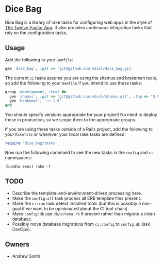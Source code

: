 # Dice Bag

Dice Bag is a library of rake tasks for configuring web apps in the style of
[The Twelve-Factor App][1]. It also provides continuous integration tasks that
rely on the configuration tasks.

[1]: http://www.12factor.net/

## Usage

Add the following to your `Gemfile`:

```ruby
gem 'dice_bag', :git => 'git@github.com:mdsol/dice_bag.git'
```

The current `ci` tasks assume you are using the shamus and brakeman tools, so
add the following to your `Gemfile` if you intend to use these tasks:

```ruby
group :development, :test do
  gem 'shamus', :git => 'git@github.com:mdsol/shamus.git', :tag => '0.9.4'
  gem 'brakeman', '~> 1.8'
end
```

You should specify versions appropriate for your project! No need to deploy
these in production, so we scope them to the appropriate groups.

If you are using these tasks outside of a Rails project, add the following to
your `Rakefile` or wherever your local rake tasks are defined:

```ruby
require 'dice_bag/tasks'
```

Now run the following command to see the new tasks in the `config` and `ci`
namespaces:

```
[bundle exec] rake -T
```

## TODO

* Describe the template-and-environment-driven processing here.
* Make the `config:all` task process all ERB template files present.
* Make the `ci:run` task detect installed tools (but this is possibly a non-goal
  if we want to be opinionated about the CI tool-chain).
* Make `config:db` use `db/schema.rb` if present rather than migrate a clean
  database.
* Possibly move database migrations from `ci:config` to `config:db` (ask
  DevOps).

## Owners

* Andrew Smith

